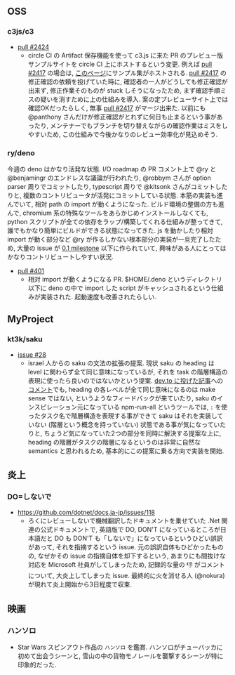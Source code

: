 ## OSS

### c3js/c3

- [pull #2424](https://github.com/c3js/c3/pull/2424)
  - circle CI の Artifact 保存機能を使って c3.js に来た PR のプレビュー版サンプルサイトを circle CI 上にホストするという変更. 例えば [pull #2417](https://github.com/c3js/c3/pull/2417) の場合は, [このページ](https://415-11496279-gh.circle-artifacts.com/0/htdocs/index.html)にサンプル集がホストされる. [pull #2417](https://github.com/c3js/c3/pull/2417) の修正確認の依頼を投げていた時に, 確認者の一人がどうしても修正確認が出来ず, 修正作業そのものが stuck しそうになったため, まず確認手順ミスの疑いを消すために上の仕組みを導入. 案の定プレビューサイト上では確認OKだったらしく, 無事 [pull #2417](https://github.com/c3js/c3/pull/2417) がマージ出来た. 以前にも @panthony さんだけが修正確認がとれずに何日も止まるという事があったり, メンテナーでもブランチを切り替えながらの確認作業はミスをしやすいため, この仕組みで今後かなりのレビュー効率化が見込めそう.

### ry/deno

今週の deno はかなり活発な状態. I/O roadmap の PR コメント上で @ry と @benjamingr のエンドレスな議論が行われたり, @robbym さんが option parser 周りでコミットしたり, typescript 周りで @kitsonk さんがコミットしたりと, 複数のコントリビュータが活発にコミットしている状態. 本筋の実装も進んでいて, 相対 path の import が動くようになった. ビルド環境の整備の方も進んで, chromium 系の特殊なツールをあらかじめインストールしなくても, python スクリプトが全ての依存をラップ/構築してくれる仕組みが整ってきて, 誰でもかなり簡単にビルドができる状態になってきた. js を動かしたり相対 import が動く部分など @ry が作るしかない根本部分の実装が一旦完了したため, 大量の issue が [0.1 milestone](https://github.com/ry/deno/milestone/1) 以下に作られていて, 興味がある人にとってはかなりコントリビュートしやすい状況.

- [pull #401](https://github.com/ry/deno/pull/401)
  - 相対 import が動くようになる PR. $HOME/.deno というディレクトリ以下に deno の中で import した script がキャッシュされるという仕組みが実装された. 起動速度も改善されたらしい.

## MyProject

### kt3k/saku

- [issue #28](https://github.com/kt3k/saku/issues/28)
  - israel 人からの saku の文法の拡張の提案. 現状 saku の heading は level に関わらず全て同じ意味になっているが, それを task の階層構造の表現に使ったら良いのではないかという提案. [dev.to に投げた記事](https://dev.to/kt3k/markdown-based-task-runner---saku-239o)への[コメント](https://dev.to/guilhermejcgois/comment/3c7f)でも, heading の各レベルが全て同じ意味になるのは make sense ではない, というようなフィードバックが来ていたり, saku のインスピレーション元になっている npm-run-all というツールでは, `:` を使ったタスク名で階層構造を表現する事ができて saku はそれを実装していない (階層という概念を持っていない) 状態である事が気になっていたりと, ちょうど気になっていた2つの部分を同時に解決する提案な上に, heading の階層がタスクの階層になるというのは非常に自然な semantics と思われるため, 基本的にこの提案に乗る方向で実装を開始.

## 炎上

### DO=しないで

- https://github.com/dotnet/docs.ja-jp/issues/118
  - ろくにレビューしないで機械翻訳したドキュメントを乗せていた .Net 関連の公式ドキュメントで, 英語版で DO, DON'T になっているところが日本語だと DO も DON'T も「しないで」になっているというひどい誤訳があって, それを指摘するという issue. 元の誤訳自体もひどかったものの, なぜかその issue の指摘自体を却下するという, あまりにも間抜けな対応を Microsoft 社員がしてしまったため, 記録的な量の 👎 がコメントについて, 大炎上してしまった issue. 最終的に火を消せる人 (@nokura) が現れて炎上開始から3日程度で収束.

## 映画

### ハンソロ

- Star Wars スピンアウト作品の `ハンソロ` を鑑賞. ハンソロがチューバッカに初めて出会うシーンと, 雪山の中の貨物モノレールを襲撃するシーンが特に印象的だった.

